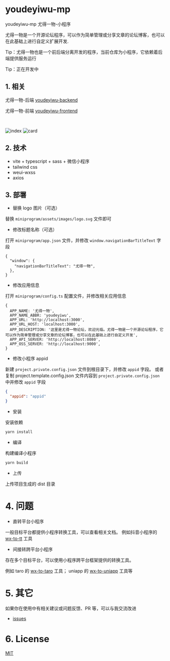 # youdeyiwu-mp

youdeyiwu-mp 尤得一物-小程序

尤得一物是一个开源论坛程序，可以作为简单管理或分享文章的论坛博客，也可以在此基础上进行自定义扩展开发.

Tip：尤得一物也是一个前后端分离开发的程序，当前仓库为小程序，它依赖着后端提供服务运行

Tip：正在开发中

## 1. 相关

尤得一物-后端 [youdeyiwu-backend](https://github.com/dafengzhen/youdeyiwu-backend)

尤得一物-前端 [youdeyiwu-frontend](https://github.com/dafengzhen/youdeyiwu-frontend)

<br />

![index](https://s1.ax1x.com/2023/02/15/pSTb5EF.png "index")
![card](https://s1.ax1x.com/2023/02/15/pSTbhHU.png "card")

## 2. 技术

- vite + typescript + sass + 微信小程序
- tailwind css
- weui-wxss
- axios

## 3. 部署

- 替换 logo 图片（可选）

替换 ```miniprogram/assets/images/logo.svg``` 文件即可

- 修改标题名称（可选）

打开 ```miniprogram/app.json``` 文件，并修改 ```window.navigationBarTitleText``` 字段

```text
{
  "window": {
    "navigationBarTitleText": "尤得一物",
  },
}
```

- 修改应用信息

打开 ```miniprogram/config.ts``` 配置文件，并修改相关应用信息

```text
{
  APP_NAME: '尤得一物',
  APP_NAME_ABBR: 'youdeyiwu',
  APP_URL: 'http://localhost:3000',
  APP_URL_HOST: 'localhost:3000',
  APP_DESCRIPTION: '这里是尤得一物论坛，欢迎光临。尤得一物是一个开源论坛程序，它可以作为简单管理或分享文章的论坛博客，也可以在此基础上进行自定义开发',
  APP_API_SERVER: 'http://localhost:8080',
  APP_OSS_SERVER: 'http://localhost:9000',
}
```

- 修改小程序 appid

新建 ```project.private.config.json``` 文件到根目录下，并修改 ```appid``` 字段。
或者复制 project.template.config.json 文件内容到 ```project.private.config.json``` 中并修改 ```appid``` 字段

```json
{
  "appid": "appid"
}
```

- 安装

安装依赖

```bash
yarn install
```

- 编译

构建编译小程序

```bash
yarn build
```

- 上传

上传项目生成的 dist 目录

# 4. 问题

- 直转平台小程序

一般目标平台都提供小程序转换工具，可以查看相关文档。
例如抖音小程序的 [wx-to-tt](https://developer.open-douyin.com/docs/resource/zh-CN/mini-app/develop/developer-instrument/development-assistance/one-key-move 'wx-to-tt')
工具

- 间接转跨平台小程序

存在多个目标平台，可以使用小程序跨平台框架提供的转换工具。

例如 taro 的 [wx-to-taro](https://docs.taro.zone/docs/taroize 'wx-to-taro') 工具；
uniapp 的 [wx-to-uniapp](https://ask.dcloud.net.cn/article/35786 'wx-to-uniapp') 工具等

# 5. 其它

如果你在使用中有相关建议或问题反馈、PR 等，可以与我交流改进

- [issues](https://github.com/dafengzhen/youdeyiwu-mp/issues)

# 6. License

[MIT](https://opensource.org/licenses/MIT)
